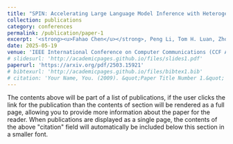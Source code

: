 ```yaml
---
title: "SPIN: Accelerating Large Language Model Inference with Heterogeneous Speculative Models"
collection: publications
category: conferences
permalink: /publication/paper-1
excerpt: '<strong><u>Fahao Chen</u></strong>, Peng Li, Tom H. Luan, Zhou Su, and Jing Deng'
date: 2025-05-19
venue: 'IEEE International Conference on Computer Communications (CCF A)'
# slidesurl: 'http://academicpages.github.io/files/slides1.pdf'
paperurl: 'https://arxiv.org/pdf/2503.15921'
# bibtexurl: 'http://academicpages.github.io/files/bibtex1.bib'
# citation: 'Your Name, You. (2009). &quot;Paper Title Number 1.&quot; <i>Journal 1</i>. 1(1).'
---
```

The contents above will be part of a list of publications, if the user clicks the link for the publication than the contents of section will be rendered as a full page, allowing you to provide more information about the paper for the reader. When publications are displayed as a single page, the contents of the above "citation" field will automatically be included below this section in a smaller font.
